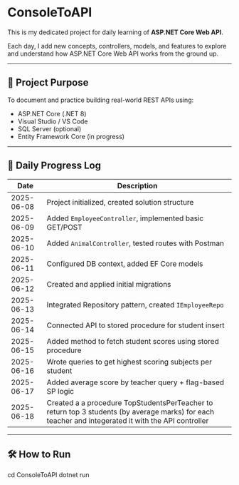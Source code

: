 # ConsoleToAPI

This is my dedicated project for daily learning of **ASP.NET Core Web API**.

Each day, I add new concepts, controllers, models, and features to explore and understand how ASP.NET Core Web API works from the ground up.

---

## 📌 Project Purpose

To document and practice building real-world REST APIs using:
- ASP.NET Core (.NET 8)
- Visual Studio / VS Code
- SQL Server (optional)
- Entity Framework Core (in progress)

---

## 📅 Daily Progress Log

| Date       | Description                                                  |
|------------|--------------------------------------------------------------|
| 2025-06-08 | Project initialized, created solution structure              |
| 2025-06-09 | Added `EmployeeController`, implemented basic GET/POST       |
| 2025-06-10 | Added `AnimalController`, tested routes with Postman         |
| 2025-06-11 | Configured DB context, added EF Core models                  |
| 2025-06-12 | Created and applied initial migrations                       |
| 2025-06-13 | Integrated Repository pattern, created `IEmployeeRepo`       |
| 2025-06-14 | Connected API to stored procedure for student insert         |
| 2025-06-15 | Added method to fetch student scores using stored procedure  |
| 2025-06-16 | Wrote queries to get highest scoring subjects per student    |
| 2025-06-17 | Added average score by teacher query + flag-based SP logic   |
| 2025-06-18 | Created a a procedure TopStudentsPerTeacher to return top 3 students (by average marks) for each teacher and integerated it with the API controller|


---

## 🛠️ How to Run


cd ConsoleToAPI
dotnet run
